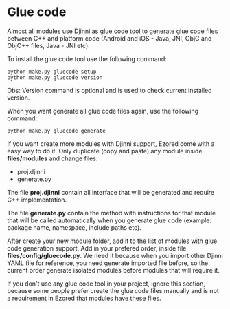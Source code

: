 # Glue code

Almost all modules use Djinni as glue code tool to generate glue code files between C++ and platform code (Android and iOS - Java, JNI, ObjC and ObjC++ files, Java - JNI etc).

To install the glue code tool use the following command:

```
python make.py gluecode setup
python make.py gluecode version
```

Obs: Version command is optional and is used to check current installed version.

When you want generate all glue code files again, use the following command:

```
python make.py gluecode generate
```

If you want create more modules with Djinni support, Ezored come with a easy way to do it. Only duplicate (copy and paste) any module inside **files/modules** and change files:

- proj.djinni
- generate.py

The file **proj.djinni** contain all interface that will be generated and require C++ implementation.

The file **generate.py** contain the method with instructions for that module that will be called automatically when you generate glue code (example: package name, namespace, include paths etc).

After create your new module folder, add it to the list of modules with glue code generation support. Add in your prefered order, inside file **files/config/gluecode.py**. We need it because when you import other Djinni YAML file for reference, you need generate imported file before, so the current order generate isolated modules before modules that will require it.

If you don't use any glue code tool in your project, ignore this section, because some people prefer create the glue code files manually and is not a requirement in Ezored that modules have these files.
